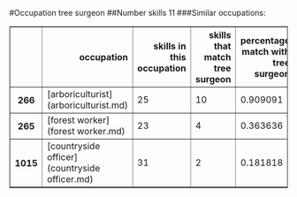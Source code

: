 #Occupation tree surgeon
##Number skills 11
###Similar occupations:
<table border="1" class="dataframe">
  <thead>
    <tr style="text-align: right;">
      <th></th>
      <th>occupation</th>
      <th>skills in this occupation</th>
      <th>skills that match tree surgeon</th>
      <th>percentage match with tree surgeon</th>
      <th>skills not in tree surgeon</th>
    </tr>
  </thead>
  <tbody>
    <tr>
      <th>266</th>
      <td>[arboriculturist](arboriculturist.md)</td>
      <td>25</td>
      <td>10</td>
      <td>0.909091</td>
      <td>15</td>
    </tr>
    <tr>
      <th>265</th>
      <td>[forest worker](forest worker.md)</td>
      <td>23</td>
      <td>4</td>
      <td>0.363636</td>
      <td>19</td>
    </tr>
    <tr>
      <th>1015</th>
      <td>[countryside officer](countryside officer.md)</td>
      <td>31</td>
      <td>2</td>
      <td>0.181818</td>
      <td>29</td>
    </tr>
  </tbody>
</table>

